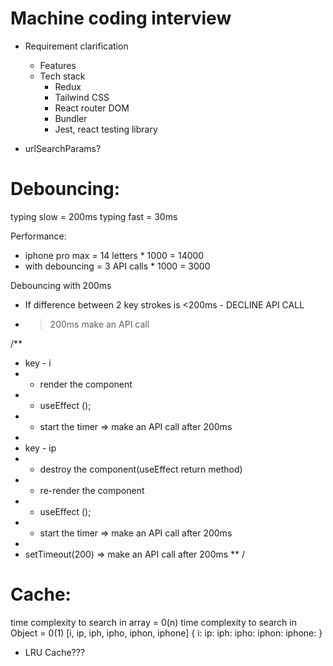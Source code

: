 # Machine coding interview

- Requirement clarification

  - Features
  - Tech stack
    - Redux
    - Tailwind CSS
    - React router DOM
    - Bundler
    - Jest, react testing library

- urlSearchParams?

# Debouncing:

typing slow = 200ms
typing fast = 30ms

Performance:

- iphone pro max = 14 letters \* 1000 = 14000
- with debouncing = 3 API calls \* 1000 = 3000

Debouncing with 200ms

- If difference between 2 key strokes is <200ms - DECLINE API CALL
- > 200ms make an API call

/\*\*

- key - i
- - render the component
- - useEffect ();
- - start the timer => make an API call after 200ms
-
- key - ip
- - destroy the component(useEffect return method)
- - re-render the component
- - useEffect ();
- - start the timer => make an API call after 200ms
-
- setTimeout(200) => make an API call after 200ms
  \*\*
  /

# Cache:

time complexity to search in array = 0(n)
time complexity to search in Object = 0(1)
[i, ip, iph, ipho, iphon, iphone]
{
i:
ip:
iph:
ipho:
iphon:
iphone:
}

- LRU Cache???
